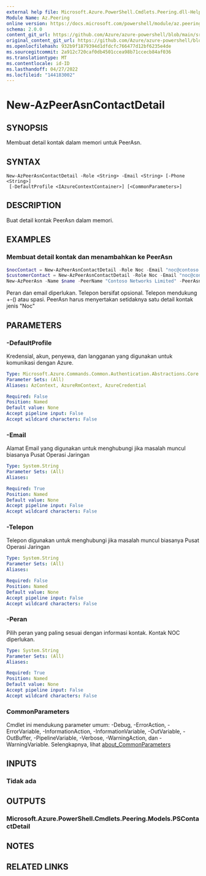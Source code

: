 ```yaml
---
external help file: Microsoft.Azure.PowerShell.Cmdlets.Peering.dll-Help.xml
Module Name: Az.Peering
online version: https://docs.microsoft.com/powershell/module/az.peering/new-azpeerasncontactdetail
schema: 2.0.0
content_git_url: https://github.com/Azure/azure-powershell/blob/main/src/Peering/Peering/help/New-AzPeerAsnContactDetail.md
original_content_git_url: https://github.com/Azure/azure-powershell/blob/main/src/Peering/Peering/help/New-AzPeerAsnContactDetail.md
ms.openlocfilehash: 932b9f1879394d1dfdcfc766477d12bf6235e4de
ms.sourcegitcommit: 2a912c720caf0db4501ccea98b71ccecb84af036
ms.translationtype: MT
ms.contentlocale: id-ID
ms.lasthandoff: 04/27/2022
ms.locfileid: "144183002"
---
```

# New-AzPeerAsnContactDetail

## SYNOPSIS
Membuat detail kontak dalam memori untuk PeerAsn. 

## SYNTAX

```
New-AzPeerAsnContactDetail -Role <String> -Email <String> [-Phone <String>]
 [-DefaultProfile <IAzureContextContainer>] [<CommonParameters>]
```

## DESCRIPTION
Buat detail kontak PeerAsn dalam memori.

## EXAMPLES

### Membuat detail kontak dan menambahkan ke PeerAsn
```powershell
$nocContact = New-AzPeerAsnContactDetail -Role Noc -Email "noc@contoso.com" -Phone "+1 (887) 888-8088"
$customerContact = New-AzPeerAsnContactDetail -Role Noc -Email "noc@contoso.com" -Phone "+1 (887) 888-8088"
New-AzPeerAsn -Name $name -PeerName "Contoso Networks Limited" -PeerAsn 65000 -ContactDetail $nocContact,$customerContact
```

Peran dan email diperlukan. Telepon bersifat opsional. Telepon mendukung +-() atau spasi. PeerAsn harus menyertakan setidaknya satu detail kontak jenis "Noc"

## PARAMETERS

### -DefaultProfile
Kredensial, akun, penyewa, dan langganan yang digunakan untuk komunikasi dengan Azure.

```yaml
Type: Microsoft.Azure.Commands.Common.Authentication.Abstractions.Core.IAzureContextContainer
Parameter Sets: (All)
Aliases: AzContext, AzureRmContext, AzureCredential

Required: False
Position: Named
Default value: None
Accept pipeline input: False
Accept wildcard characters: False
```

### -Email
Alamat Email yang digunakan untuk menghubungi jika masalah muncul biasanya Pusat Operasi Jaringan

```yaml
Type: System.String
Parameter Sets: (All)
Aliases:

Required: True
Position: Named
Default value: None
Accept pipeline input: False
Accept wildcard characters: False
```

### -Telepon
Telepon digunakan untuk menghubungi jika masalah muncul biasanya Pusat Operasi Jaringan

```yaml
Type: System.String
Parameter Sets: (All)
Aliases:

Required: False
Position: Named
Default value: None
Accept pipeline input: False
Accept wildcard characters: False
```

### -Peran
Pilih peran yang paling sesuai dengan informasi kontak.
Kontak NOC diperlukan.

```yaml
Type: System.String
Parameter Sets: (All)
Aliases:

Required: True
Position: Named
Default value: None
Accept pipeline input: False
Accept wildcard characters: False
```

### CommonParameters
Cmdlet ini mendukung parameter umum: -Debug, -ErrorAction, -ErrorVariable, -InformationAction, -InformationVariable, -OutVariable, -OutBuffer, -PipelineVariable, -Verbose, -WarningAction, dan -WarningVariable. Selengkapnya, lihat [about_CommonParameters](http://go.microsoft.com/fwlink/?LinkID=113216)

## INPUTS

### Tidak ada

## OUTPUTS

### Microsoft.Azure.PowerShell.Cmdlets.Peering.Models.PSContactDetail

## NOTES

## RELATED LINKS
